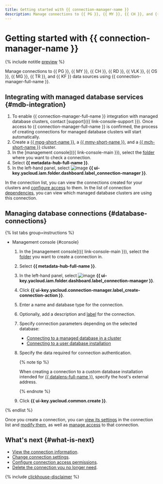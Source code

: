 ```yaml
---
title: Getting started with {{ connection-manager-name }}
description: Manage connections to {{ PG }}, {{ MY }}, {{ CH }}, and {{ RD }}, and {{ TR }} data sources using {{ connection-manager-full-name }}.
---
```


# Getting started with {{ connection-manager-name }}



{% include notitle [preview](../../_includes/note-preview.md) %}



Manage connections to {{ PG }}, {{ MY }}, {{ CH }}, {{ RD }}, {{ VLK }}, {{ OS }}, {{ MG }}, {{ TR }}, and {{ KF }} data sources using {{ connection-manager-full-name }}.

## Integrating with managed database services {#mdb-integration}

1. To enable {{ connection-manager-full-name }} integration with managed database clusters, contact [support]({{ link-console-support }}). Once access to {{ connection-manager-full-name }} is confirmed, the process of creating connections for managed database clusters will start automatically.
1. Create a [{{ mpg-short-name }}](../../managed-postgresql/operations/cluster-create.md), a [{{ mmy-short-name }}](../../managed-mysql/operations/cluster-create.md), and a [{{ mch-short-name }}](../../managed-clickhouse/operations/cluster-create.md) cluster.
1. In the [management console]({{ link-console-main }}), select the [folder](../../resource-manager/concepts/resources-hierarchy.md#folder) where you want to check a connection.
1. Select **{{ metadata-hub-full-name }}**.
1. In the left-hand panel, select ![image](../../_assets/console-icons/plug-connection.svg) **{{ ui-key.yacloud.iam.folder.dashboard.label_connection-manager }}**.

In the connection list, you can view the connections created for your clusters and [configure access](../operations/connection-access.md) to them. In the list of connection [dependencies](../operations/view-connection.md#dependencies), you can view which managed database clusters are using this connection.

## Managing database connections {#database-connections}

{% list tabs group=instructions %}

- Management console {#console}

  1. In the [management console]({{ link-console-main }}), select the [folder](../../resource-manager/concepts/resources-hierarchy.md#folder) you want to create a connection in.
  1. Select **{{ metadata-hub-full-name }}**.
  1. In the left-hand panel, select ![image](../../_assets/console-icons/plug-connection.svg) **{{ ui-key.yacloud.iam.folder.dashboard.label_connection-manager }}**.
  1. Click **{{ ui-key.yacloud.connection-manager.label_create-connection-action }}**.
  1. Enter a name and database type for the connection.
  1. Optionally, add a description and [label](../../resource-manager/concepts/labels.md) for the connection.
  1. Specify connection parameters depending on the selected database:
     * [Connecting to a managed database in a cluster](../operations/create-connection.md#mdb-connection)
     * [Connecting to a user database installation](../operations/create-connection.md#on-premise-connection)
  1. Specify the data required for connection authentication.

     {% note tip %}

     When creating a connection to a custom database installation intended for [{{ datalens-full-name }}](../../datalens/concepts/index.md), specify the host's external address.

     {% endnote %}
  
  1. Click **{{ ui-key.yacloud.common.create }}**.


{% endlist %}

Once you create a connection, you can [view its settings](../operations/update-connection.md#list-connections) in the connection list and [modify them](../operations/update-connection.md#update-connections), as well as [manage access](../operations/connection-access.md) to that connection.


## What's next {#what-is-next}

* [View the connection information](../operations/view-connection.md).
* [Change connection settings](../operations/update-connection.md).
* [Configure connection access permissions](../operations/connection-access.md).
* [Delete the connection you no longer need](../operations/delete-connection.md).


{% include [clickhouse-disclaimer](../../_includes/clickhouse-disclaimer.md) %}
